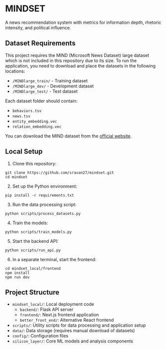# MINDSET

A news recommendation system with metrics for information depth, rhetoric intensity, and political influence.

## Dataset Requirements

This project requires the MIND (Microsoft News Dataset) large dataset which is not included in this repository due to its size. To run the application, you need to download and place the datasets in the following locations:

- `/MINDlarge_train/` - Training dataset
- `/MINDlarge_dev/` - Development dataset
- `/MINDlarge_test/` - Test dataset

Each dataset folder should contain:
- `behaviors.tsv`
- `news.tsv`
- `entity_embedding.vec`
- `relation_embedding.vec`

You can download the MIND dataset from the [official website](https://msnews.github.io/).

## Local Setup

1. Clone this repository:
```
git clone https://github.com/sravan27/mindset.git
cd mindset
```

2. Set up the Python environment:
```
pip install -r requirements.txt
```

3. Run the data processing script:
```
python scripts/process_datasets.py
```

4. Train the models:
```
python scripts/train_models.py
```

5. Start the backend API:
```
python scripts/run_api.py
```

6. In a separate terminal, start the frontend:
```
cd mindset_local/frontend
npm install
npm run dev
```

## Project Structure

- `mindset_local/`: Local deployment code
  - `backend/`: Flask API server
  - `frontend/`: Next.js frontend application
  - `better_front_end/`: Alternative React frontend
- `scripts/`: Utility scripts for data processing and application setup
- `data/`: Data storage (requires manual download of datasets)
- `config/`: Configuration files
- `silicon_layer/`: Core ML models and analysis components